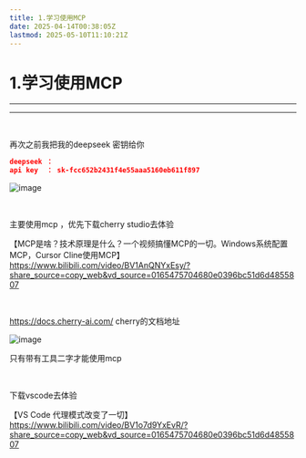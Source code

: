 ```yaml
---
title: 1.学习使用MCP
date: 2025-04-14T00:38:05Z
lastmod: 2025-05-10T11:10:21Z
---
```


# 1.学习使用MCP

---

---

‍

再次之前我把我的deepseek 密钥给你

```json
deepseek ：
api key  ： sk-fcc652b2431f4e55aaa5160eb611f897
```

![image](assets/image-20250414004240-lm9umy3.png)

‍

主要使用mcp ，优先下载cherry studio去体验

【MCP是啥？技术原理是什么？一个视频搞懂MCP的一切。Windows系统配置MCP，Cursor Cline使用MCP】 https://www.bilibili.com/video/BV1AnQNYxEsy/?share_source=copy_web&vd_source=0165475704680e0396bc51d6d4855807

‍

https://docs.cherry-ai.com/   cherry的文档地址

![image](assets/image-20250414004731-ivvisrd.png)

只有带有工具二字才能使用mcp

‍

下载vscode去体验

【VS Code 代理模式改变了一切】 https://www.bilibili.com/video/BV1o7d9YxEvR/?share_source=copy_web&vd_source=0165475704680e0396bc51d6d4855807

‍
